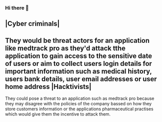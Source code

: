 ### Hi there 👋
|Cyber criminals|
-----------------------------------------------------------------------------------------------------------------------------------------------------------------------------
They would be threat actors for an application like medtrack pro as they'd attack tthe application to gain access to the sensitive date of users or aim to collect users login details for important information such as medical history, users bank details, user email addresses or user home address
|Hacktivists|
-----------------------------------------------------------------------------------------------------------------------------------------------------------------------------
They could pose a threat to an application such as medtrack pro because they may disagree with the policies of the company bassed on how they store customers information or the applications pharmaceutical practises which would give them the incentive to attack them.
<!--
**MA7000000/MA7000000** is a ✨ _special_ ✨ repository because its `README.md` (this file) appears on your GitHub profile.

Here are some ideas to get you started:

- 🔭 I’m currently working on ...
- 🌱 I’m currently learning ...
- 👯 I’m looking to collaborate on ...
- 🤔 I’m looking for help with ...
- 💬 Ask me about ...
- 📫 How to reach me: ...
- 😄 Pronouns: ...
- ⚡ Fun fact: ...
-->
